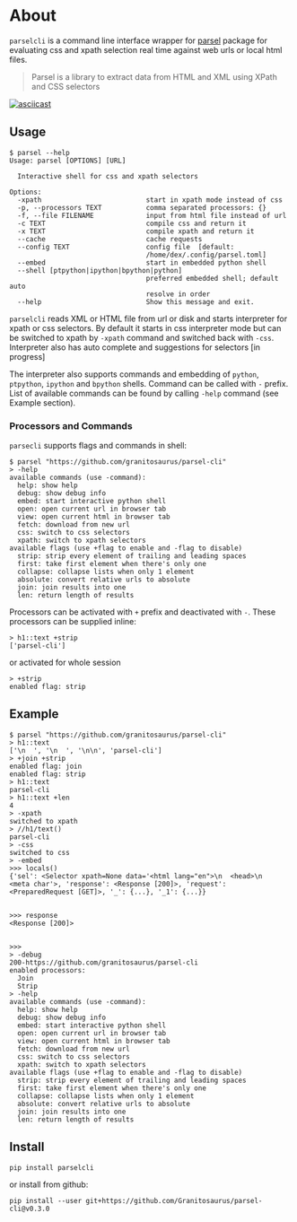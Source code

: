 # About

`parselcli` is a command line interface wrapper for [parsel](https://github.com/scrapy/parsel) package for evaluating css and xpath selection real time against web urls or local html files.  
> Parsel is a library to extract data from HTML and XML using XPath and CSS selectors

[![asciicast](https://asciinema.org/a/234118.svg)](https://asciinema.org/a/234118)


## Usage

    $ parsel --help                                                                                                      
    Usage: parsel [OPTIONS] [URL]

      Interactive shell for css and xpath selectors

    Options:
      -xpath                          start in xpath mode instead of css
      -p, --processors TEXT           comma separated processors: {}
      -f, --file FILENAME             input from html file instead of url
      -c TEXT                         compile css and return it
      -x TEXT                         compile xpath and return it
      --cache                         cache requests
      --config TEXT                   config file  [default:
                                      /home/dex/.config/parsel.toml]
      --embed                         start in embedded python shell
      --shell [ptpython|ipython|bpython|python]
                                      preferred embedded shell; default auto
                                      resolve in order
      --help                          Show this message and exit.


`parselcli` reads XML or HTML file from url or disk and starts interpreter for xpath or css selectors.
By default it starts in css interpreter mode but can be switched to xpath by `-xpath` command and switched back with `-css`.
Interpreter also has auto complete and suggestions for selectors \[in progress\]

The interpreter also supports commands and embedding of `python`, `ptpython`, `ipython` and `bpython` shells.
Command can be called with `-` prefix. List of available commands can be found by calling `-help` command (see Example section).

### Processors and Commands

`parsecli` supports flags and commands in shell: 

    $ parsel "https://github.com/granitosaurus/parsel-cli"                                                               
    > -help                                                                                                              
    available commands (use -command):
      help: show help
      debug: show debug info
      embed: start interactive python shell
      open: open current url in browser tab
      view: open current html in browser tab
      fetch: download from new url
      css: switch to css selectors
      xpath: switch to xpath selectors
    available flags (use +flag to enable and -flag to disable)
      strip: strip every element of trailing and leading spaces
      first: take first element when there's only one
      collapse: collapse lists when only 1 element
      absolute: convert relative urls to absolute
      join: join results into one
      len: return length of results


Processors can be activated with `+` prefix and deactivated with `-`. These processors can be supplied inline:

    > h1::text +strip
    ['parsel-cli']
    
    
or activated for whole session
    
    > +strip 
    enabled flag: strip

## Example

    $ parsel "https://github.com/granitosaurus/parsel-cli"                                                               
    > h1::text                                                                                                           
    ['\n  ', '\n  ', '\n\n', 'parsel-cli']
    > +join +strip                                                                                                       
    enabled flag: join
    enabled flag: strip
    > h1::text                                                                                                           
    parsel-cli
    > h1::text +len                                                                                                      
    4
    > -xpath                                                                                                             
    switched to xpath
    > //h1/text()                                                                                                        
    parsel-cli
    > -css                                                                                                               
    switched to css
    > -embed                                                                                                             
    >>> locals()                                                                                                         
    {'sel': <Selector xpath=None data='<html lang="en">\n  <head>\n    <meta char'>, 'response': <Response [200]>, 'request': <PreparedRequest [GET]>, '_': {...}, '_1': {...}}


    >>> response                                                                                                         
    <Response [200]>


    >>>                                                                                                                  
    > -debug                                                                                                             
    200-https://github.com/granitosaurus/parsel-cli
    enabled processors:
      Join
      Strip
    > -help                                                                                                              
    available commands (use -command):
      help: show help
      debug: show debug info
      embed: start interactive python shell
      open: open current url in browser tab
      view: open current html in browser tab
      fetch: download from new url
      css: switch to css selectors
      xpath: switch to xpath selectors
    available flags (use +flag to enable and -flag to disable)
      strip: strip every element of trailing and leading spaces
      first: take first element when there's only one
      collapse: collapse lists when only 1 element
      absolute: convert relative urls to absolute
      join: join results into one
      len: return length of results

    
## Install
    
    pip install parselcli
    
or install from github:

    pip install --user git+https://github.com/Granitosaurus/parsel-cli@v0.3.0
    

